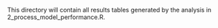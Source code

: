 This directory will contain all results tables generated by the analysis in 2_process_model_performance.R.